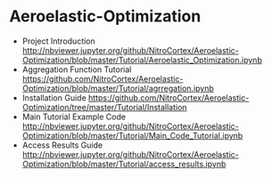 # Aeroelastic-Optimization


* Project Introduction http://nbviewer.jupyter.org/github/NitroCortex/Aeroelastic-Optimization/blob/master/Tutorial/Aeroelastic_Optimization.ipynb
* Aggregation Function Tutorial https://github.com/NitroCortex/Aeroelastic-Optimization/blob/master/Tutorial/agrregation.ipynb
* Installation Guide https://github.com/NitroCortex/Aeroelastic-Optimization/tree/master/Tutorial/Installation
* Main Tutorial Example Code http://nbviewer.jupyter.org/github/NitroCortex/Aeroelastic-Optimization/blob/master/Tutorial/Main_Code_Tutorial.ipynb
* Access Results Guide http://nbviewer.jupyter.org/github/NitroCortex/Aeroelastic-Optimization/blob/master/Tutorial/access_results.ipynb

